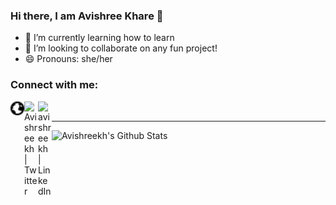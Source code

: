 ### Hi there, I am Avishree Khare 👋

- 🌱 I’m currently learning how to learn
- 👯 I’m looking to collaborate on any fun project!
- 😄 Pronouns: she/her

### Connect with me:

[<img align="left" alt="avishreekh.github.io" width="22px" src="https://raw.githubusercontent.com/iconic/open-iconic/master/svg/globe.svg" />][website]
[<img align="left" alt="Avishreekh | Twitter" width="22px" src="https://cdn.jsdelivr.net/npm/simple-icons@v3/icons/twitter.svg" />][twitter]
[<img align="left" alt="avishreekh | LinkedIn" width="22px" src="https://cdn.jsdelivr.net/npm/simple-icons@v3/icons/linkedin.svg" />][linkedin]

<br/>

---

<img align="left" alt="Avishreekh's Github Stats" src="https://github-readme-stats.vercel.app/api?username=avishreekh&show_icons=true&hide_border=true" />


[website]: https://avishreekh.github.io/
[twitter]: https://twitter.com/Avishreekh
[linkedin]: https://www.linkedin.com/in/avishreekh/
